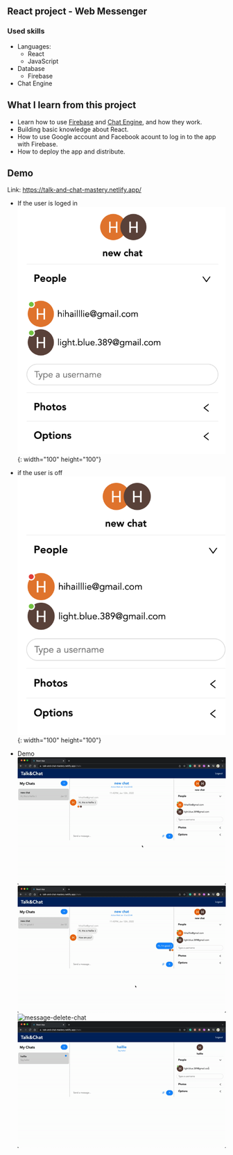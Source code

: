 <!-- # Unichat Application

![Chat Application](https://i.ibb.co/GJwyy9m/Bv9-Js3-QLOLY-HD.jpg)

## Introduction

This is a code repository for the corresponding video tutorial. In this video, we create a full Realtime Chat Application with Social Auth and dedicated chat APIs/sockets.

You will learn how to build a react chat app using [https://chatengine.io](https://chatengine.io)

Firebase and Chat Engine are greats tools to setup apps fast and easily - great to learn with!

### Bonus - E-mail notifications

If you want to upgrade this chat application even further than what is shown in the video, you can add e-mail notifications. More info on https://chatengine.io/docs/email_notifications. -->

## React project - Web Messenger


### Used skills
- Languages:
    - React
    - JavaScript 
- Database 
    - Firebase
- Chat Engine


## What I learn from this project
- Learn how to use [Firebase](https://firebase.google.com/) and [Chat Engine](https://chatengine.io/), and how they work.
- Building basic knowledge about React.
- How to use Google account and Facebook acount to log in to the app with Firebase.
- How to deploy the app and distribute.


## Demo

Link: https://talk-and-chat-mastery.netlify.app/

- If the user is loged in
![message-on](/assets/message-on.png){: width="100" height="100"}

- if the user is off
![message-off](/assets/message-off.png){: width="100" height="100"}

- Demo
![message-sayhi](/assets/message-sayhi.gif)
![message-send-img](/assets/message-send-img.gif)
![message-delete-chat](/assets/message-delete-chat.gif)
![message-new-chat](/assets/message-new-chat.gif)
